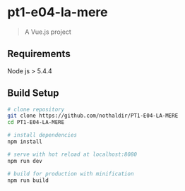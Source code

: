 # pt1-e04-la-mere

> A Vue.js project

## Requirements
Node js > 5.4.4

## Build Setup


``` bash
# clone repository
git clone https://github.com/nothaldir/PT1-E04-LA-MERE
cd PT1-E04-LA-MERE

# install dependencies
npm install

# serve with hot reload at localhost:8080
npm run dev

# build for production with minification
npm run build
```
